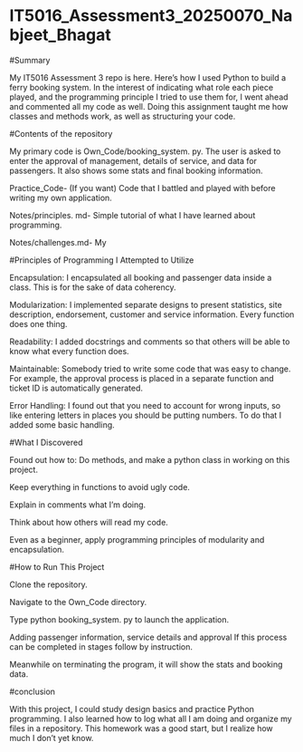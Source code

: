 # IT5016_Assessment3_20250070_Nabjeet_Bhagat

#Summary

My IT5016 Assessment 3 repo is here. Here’s how I used Python to build a ferry booking system. In the interest of indicating what role each piece played, and the programming principle I tried to use them for, I went ahead and commented all my code as well. Doing this assignment taught me how classes and methods work, as well as structuring your code.

#Contents of the repository

My primary code is Own_Code/booking_system. py. The user is asked to enter the approval of management, details of service, and data for passengers. It also shows some stats and final booking information.

Practice_Code- (If you want) Code that I battled and played with before writing my own application.

Notes/principles. md- Simple tutorial of what I have learned about programming.

Notes/challenges.md- My

#Principles of Programming I Attempted to Utilize

Encapsulation: I encapsulated all booking and passenger data inside a class. This is for the sake of data coherency.

Modularization: I implemented separate designs to present statistics, site description, endorsement, customer and service information. Every function does one thing.

Readability: I added docstrings and comments so that others will be able to know what every function does.

Maintainable: Somebody tried to write some code that was easy to change. For example, the approval process is placed in a separate function and ticket ID is automatically generated.

Error Handling: I found out that you need to account for wrong inputs, so like entering letters in places you should be putting numbers. To do that I added some basic handling.

#What I Discovered

Found out how to: Do methods, and make a python class in working on this project.

Keep everything in functions to avoid ugly code.

Explain in comments what I’m doing.

Think about how others will read my code.

Even as a beginner, apply programming principles of modularity and encapsulation.

#How to Run This Project

Clone the repository.

Navigate to the Own_Code directory.

Type python booking_system. py to launch the application.

Adding passenger information, service details and approval If this process can be completed in stages follow by instruction.

Meanwhile on terminating the program, it will show the stats and booking data.

#conclusion

With this project, I could study design basics and practice Python programming. I also learned how to log what all I am doing and organize my files in a repository. This homework was a good start, but I realize how much I don’t yet know.

